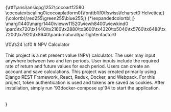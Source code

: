 {\rtf1\ansi\ansicpg1252\cocoartf2580
\cocoatextscaling0\cocoaplatform0{\fonttbl\f0\fswiss\fcharset0 Helvetica;}
{\colortbl;\red255\green255\blue255;}
{\*\expandedcolortbl;;}
\margl1440\margr1440\vieww11520\viewh8400\viewkind0
\pard\tx720\tx1440\tx2160\tx2880\tx3600\tx4320\tx5040\tx5760\tx6480\tx7200\tx7920\tx8640\pardirnatural\partightenfactor0

\f0\fs24 \cf0 # NPV Calculator\
\
This project is a net present value (NPV) calculator.  The user may input anywhere between two and ten periods.  User inputs include the required rate of return and future values for each period.  Users can create an account and save calculations.  This project was created primarily using Django REST Framework, React, Redux, Docker, and Webpack.  For this project, token authentication is used and tokens are saved as cookies.  After installation, simply run \'93docker-compose up\'94 to start the application.\
\
\
}